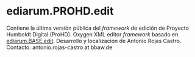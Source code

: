 # ediarum.PROHD.edit
Contiene la última versión pública del *framework* de edición de Proyecto Humboldt Digital (ProHD).
Oxygen XML editor *framework* basado en [ediarum.BASE.edit](https://www.ediarum.org/).
Desarrollo y localización de Antonio Rojas Castro.
Contacto: antonio.rojas-castro at bbaw.de

